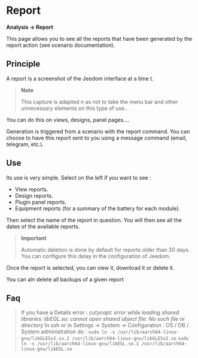 # Report
**Analysis → Report**

This page allows you to see all the reports that have been generated by the report action (see scenario documentation).

## Principle

A report is a screenshot of the Jeedom interface at a time t.

> **Note**
>
> This capture is adapted n as not to take the menu bar and other unnecessary elements on this type of use..

You can do this on views, designs, panel pages....

Generation is triggered from a scenario with the report command.
You can choose to have this report sent to you using a message command (email, telegram, etc.).

## Use

Its use is very simple. Select on the left if you want to see :

- View reports.
- Design reports.
- Plugin panel reports.
- Equipment reports (for a summary of the battery for each module).

Then select the name of the report in question. You will then see all the dates of the available reports.

> **Important**
>
> Automatic deletion is done by default for reports older than 30 days. You can configure this delay in the configuration of Jeedom.

Once the report is selected, you can view it, download it or delete it.

You can aln delete all backups of a given report

## Faq

> If you have a Details error :
> *cutycapt: error while loading shared libraries: libEGL.so: cannot open shared object file: No such file or directory*
> In ssh or in Settings → System → Configuration : OS / DB / System administration do :
> ``````sudo ln -s /usr/lib/aarch64-linux-gnu/libGLESv2.so.2 /usr/lib/aarch64-linux-gnu/libGLESv2.so``````
> ``````sudo ln -s /usr/lib/aarch64-linux-gnu/libEGL.so.1 /usr/lib/aarch64-linux-gnu/libEGL.so``````
